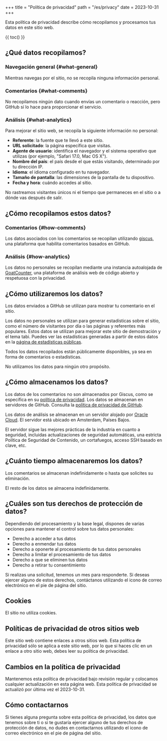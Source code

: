 +++
title = "Política de privacidad"
path = "/es/privacy"
date = 2023-10-31
+++

Esta política de privacidad describe cómo recopilamos y procesamos tus datos en este sitio web.

{{ toc() }}

## ¿Qué datos recopilamos?

### Navegación general {#what-general}

Mientras navegas por el sitio, no se recopila ninguna información personal.

### Comentarios {#what-comments}

No recopilamos ningún dato cuando envías un comentario o reacción, pero GitHub sí lo hace para proporcionar el servicio.

### Análisis {#what-analytics}

Para mejorar el sitio web, se recopila la siguiente información no personal:

- **Referente**: la fuente que te llevó a este sitio.
- **URL solicitado**: la página específica que visitas.
- **Agente de usuario**: identifica el navegador y el sistema operativo que utilizas (por ejemplo, "Safari 17.0, Mac OS X").
- **Nombre del país**: el país desde el que estás visitando, determinado por tu dirección IP.
- **Idioma**: el idioma configurado en tu navegador.
- **Tamaño de pantalla**: las dimensiones de la pantalla de tu dispositivo.
- **Fecha y hora**: cuándo accedes al sitio.

No rastreamos visitantes únicos ni el tiempo que permaneces en el sitio o a dónde vas después de salir.

## ¿Cómo recopilamos estos datos?

### Comentarios {#how-comments}

Los datos asociados con los comentarios se recopilan utilizando [giscus](https://giscus.app/), una plataforma que habilita comentarios basados en GitHub.

### Análisis {#how-analytics}

Los datos no personales se recopilan mediante una instancia autoalojada de [GoatCounter](https://www.goatcounter.com/), una plataforma de análisis web de código abierto y respetuosa con la privacidad.

## ¿Cómo utilizaremos los datos?

Los datos enviados a GitHub se utilizan para mostrar tu comentario en el sitio.

Los datos no personales se utilizan para generar estadísticas sobre el sitio, como el número de visitantes por día o las páginas y referentes más populares. Estos datos se utilizan para mejorar este sitio de demostración y el tema tabi. Puedes ver las estadísticas generadas a partir de estos datos en la [página de estadísticas públicas](https://tabi-stats.osc.garden/).

Todos los datos recopilados están públicamente disponibles, ya sea en forma de comentarios o estadísticas.

No utilizamos los datos para ningún otro propósito.

## ¿Cómo almacenamos los datos?

Los datos de los comentarios no son almacenados por Giscus, como se especifica en su [política de privacidad](https://github.com/giscus/giscus/blob/main/PRIVACY-POLICY.md#what-data-do-we-collect). Los datos se almacenan en servidores de GitHub. Consulta la [política de privacidad de GitHub](https://docs.github.com/en/site-policy/privacy-policies/github-privacy-statement).

Los datos de análisis se almacenan en un servidor alojado por [Oracle Cloud](https://cloud.oracle.com/). El servidor está ubicado en Amsterdam, Países Bajos.

El servidor sigue las mejores prácticas de la industria en cuanto a seguridad, incluidas actualizaciones de seguridad automáticas, una estricta Política de Seguridad de Contenido, un cortafuegos, acceso SSH basado en clave, etc.

## ¿Cuánto tiempo almacenaremos los datos?

Los comentarios se almacenan indefinidamente o hasta que solicites su eliminación.

El resto de los datos se almacena indefinidamente.

## ¿Cuáles son tus derechos de protección de datos?

Dependiendo del procesamiento y la base legal, dispones de varias opciones para mantener el control sobre tus datos personales:

- Derecho a acceder a tus datos
- Derecho a enmendar tus datos
- Derecho a oponerte al procesamiento de tus datos personales
- Derecho a limitar el procesamiento de tus datos
- Derecho a que se eliminen tus datos
- Derecho a retirar tu consentimiento

Si realizas una solicitud, tenemos un mes para responderte. Si deseas ejercer alguno de estos derechos, contáctanos utilizando el icono de correo electrónico en el pie de página del sitio.

## Cookies

El sitio no utiliza cookies.

## Políticas de privacidad de otros sitios web

Este sitio web contiene enlaces a otros sitios web. Esta política de privacidad sólo se aplica a este sitio web, por lo que si haces clic en un enlace a otro sitio web, debes leer su política de privacidad.

## Cambios en la política de privacidad

Mantenemos esta política de privacidad bajo revisión regular y colocamos cualquier actualización en esta página web. Esta política de privacidad se actualizó por última vez el 2023-10-31.

## Cómo contactarnos

Si tienes alguna pregunta sobre esta política de privacidad, los datos que tenemos sobre ti o si te gustaría ejercer alguno de tus derechos de protección de datos, no dudes en contactarnos utilizando el icono de correo electrónico en el pie de página del sitio.
